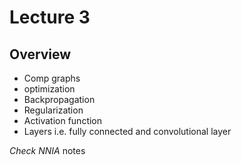 # Lecture 3

## Overview
- Comp graphs
- optimization
- Backpropagation
- Regularization
- Activation function
- Layers i.e. fully connected and convolutional layer

*Check NNIA* notes